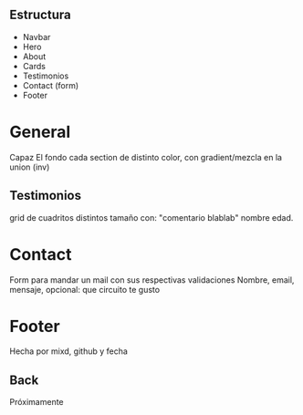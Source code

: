 ## Estructura 
- Navbar
- Hero
- About
- Cards
- Testimonios
- Contact (form)
- Footer

# General
  Capaz El fondo cada section de distinto color, con gradient/mezcla en la union (inv)

## Testimonios
  grid de cuadritos distintos tamaño con: "comentario blablab" nombre edad.

# Contact 
  Form para mandar un mail con sus respectivas validaciones
  Nombre, email, mensaje, opcional: que circuito te gusto

# Footer
  Hecha por mixd, github y fecha

## Back
  Próximamente